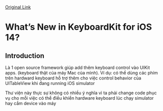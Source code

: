 [Original Link](https://douglashill.co/whats-new-in-keyboardkit-for-ios-14/)

# What’s New in KeyboardKit for iOS 14?
## Introduction
Là 1 open source framework giúp add thêm keyboard control vào UIKit apps. (keyboard thật của máy Mac của mình). Ví dụ: có thể dùng các phím trên hardward keyboard hỗ trợ thêm cho việc control behavior của UITableView khi đang running iOS simulator

Thư viện này thực sự không có nhiều ý nghĩa vì ta phải change code phục vụ cho mỗi việc có thể điều khiển hardware keyboard lúc chạy simulator hay cắm device vào máy
